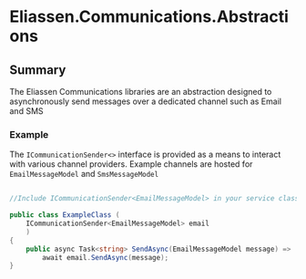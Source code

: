 # Eliassen.Communications.Abstractions

## Summary

The Eliassen Communications libraries are an abstraction designed to asynchronously send 
messages over a dedicated channel such as Email and SMS

### Example

The `ICommunicationSender<>` interface is provided as a means to interact with various 
channel providers.  Example channels are hosted for `EmailMessageModel` and `SmsMessageModel`

```csharp

//Include ICommunicationSender<EmailMessageModel> in your service class

public class ExampleClass (
    ICommunicationSender<EmailMessageModel> email
    )
{
    public async Task<string> SendAsync(EmailMessageModel message) =>
        await email.SendAsync(message);
}

```